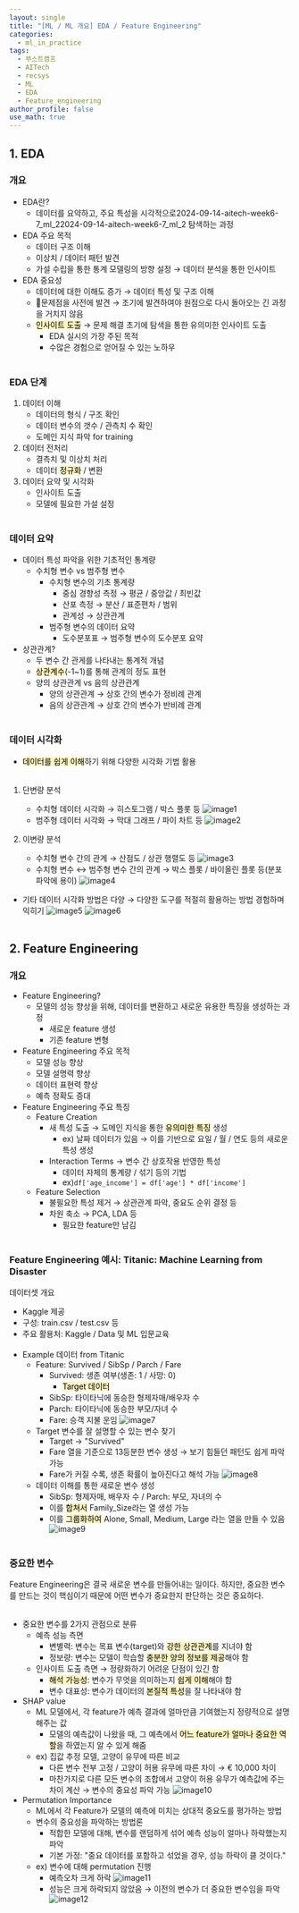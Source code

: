 ```yaml
---
layout: single
title: "[ML / ML 개요] EDA / Feature Engineering"
categories:
  - ml_in_practice
tags:
  - 부스트캠프
  - AITech
  - recsys
  - ML
  - EDA
  - Feature_engineering
author_profile: false
use_math: true
---
```

## 1. EDA
### 개요
- EDA란?
	- 데이터를 요약하고, 주요 특성을 시각적으로2024-09-14-aitech-week6-7_ml_22024-09-14-aitech-week6-7_ml_2 탐색하는 과정
- EDA 주요 목적
	- 데이터 구조 이해
	- 이상치 / 데이터 패턴 발견
	- 가설 수립을 통한 통계 모델링의 방향 설정 → 데이터 분석을 통한 인사이트
- EDA 중요성
	- 데이터에 대한 이해도 증가 → 데이터 특성 및 구조 이해
	- 문제점을 사전에 발견 → 조기에 발견하여야 원점으로 다시 돌아오는 긴 과정을 거치지 않음
	- <mark style="background: #FFF3A3A6;">인사이트 도출</mark> → 문제 해결 초기에 탐색을 통한 유의미한 인사이트 도출
		- EDA 실시의 가장 주된 목적
		- 수많은 경험으로 얻어질 수 있는 노하우<br><br>

### EDA 단계
1. 데이터 이해
	- 데이터의 형식 / 구조 확인
	- 데이터 변수의 갯수 / 관측치 수 확인
	- 도메인 지식 파악 for training
2. 데이터 전처리
	- 결측치 및 이상치 처리
	- 데이터 <mark style="background: #FFF3A3A6;">정규화</mark> / 변환
3. 데이터 요약 및 시각화
	- 인사이트 도출
	- 모델에 필요한 가설 설정<br><br>

### 데이터 요약
- 데이터 특성 파악을 위한 기초적인 통계량
	- 수치형 변수 vs 범주형 변수
		- 수치형 변수의 기초 통계량
			- 중심 경향성 측정 → 평균 / 중앙값 / 최빈값
			- 산포 측정 → 분산 / 표준편차 / 범위
			- 관계성 → 상관관계
		- 범주형 변수의 데이터 요약
			- 도수분포표 → 범주형 변수의 도수분포 요약
- 상관관계?
	- 두 변수 간 관게를 나타내는 통계적 개념
	- <mark style="background: #FFF3A3A6;">상관계수</mark>(-1~1)를 통해 관계의 정도 표현
	- 양의 상관관계 vs 음의 상관관계
		- 양의 상관관계 → 상호 간의 변수가 정비례 관계
		- 음의 상관관계 → 상호 간의 변수가 반비례 관계<br><br>

### 데이터 시각화
- <mark style="background: #FFF3A3A6;">데이터를 쉽게 이해</mark>하기 위해 다양한 시각화 기법 활용<br><br>
1. 단변량 분석
	- 수치형 데이터 시각화 → 히스토그램 / 박스 플롯 등
		![image1](../../images/2024-09-14-aitech-week6-7_ml_2/image1.png)
	- 범주형 데이터 시각화 → 막대 그래프 / 파이 차트 등
		![image2](../../images/2024-09-14-aitech-week6-7_ml_2/image2.png)
		
2. 이변량 분석
	- 수치형 변수 간의 관계 → 산점도 / 상관 행렬도 등
		![image3](../../images/2024-09-14-aitech-week6-7_ml_2/image3.png)
	- 수치형 변수 ↔ 범주형 변수 간의 관계 → 박스 플롯 / 바이올린 플롯 등(분포 파악에 용이)
		![image4](../../images/2024-09-14-aitech-week6-7_ml_2/image4.png)
		
- 기타 데이터 시각화 방법은 다양 → 다양한 도구를 적절히 활용하는 방법 경험하며 익히기
	![image5](../../images/2024-09-14-aitech-week6-7_ml_2/image5.png)
	![image6](../../images/2024-09-14-aitech-week6-7_ml_2/image6.png)<br><br>

## 2. Feature Engineering
### 개요
- Feature Engineering?
	- 모델의 성능 향상을 위해, 데이터를 변환하고 새로운 유용한 특징을 생성하는 과정
		- 새로운 feature 생성
		- 기존 feature 변형
- Feature Engineering 주요 목적
	- 모델 성능 향상
	- 모델 설명력 향상
	- 데이터 표현력 향상
	- 예측 정확도 증대
- Feature Engineering 주요 특징
	- Feature Creation
		- 새 특성 도출 → 도메인 지식을 통한 <mark style="background: #FFF3A3A6;">유의미한 특징</mark> 생성
			- ex) 날짜 데이터가 있음 → 이를 기반으로 요일 / 월 / 연도 등의 새로운 특성 생성
		- Interaction Terms → 변수 간 상호작용 반영한 특성
			- 데이터 자체의 통계량 / 섞기 등의 기법
			- ex)`df['age_income'] = df['age'] * df['income']`
	- Feature Selection
		- 불필요한 특성 제거 → 상관관계 파악, 중요도 순위 결정 등
		- 차원 축소 → PCA, LDA 등
			- 필요한 feature만 남김<br><br>

### Feature Engineering 예시: Titanic: Machine Learning from Disaster
데이터셋 개요
- Kaggle 제공
- 구성: train.csv / test.csv 등
- 주요 활용처: Kaggle / Data 및 ML 입문교육<br><br>
- Example 데이터 from Titanic
	- Feature: Survived / SibSp / Parch / Fare
		- Survived: 생존 여부(생존: 1 / 사망: 0)
			- <mark style="background: #FFF3A3A6;">Target 데이터</mark>
		- SibSp: 타이타닉에 동승한 형제자매/배우자 수
		- Parch: 타이타닉에 동승한 부모/자녀 수
		- Fare: 승객 지불 운임
		![image7](../../images/2024-09-14-aitech-week6-7_ml_2/image7.png)
	- Target 변수를 잘 설명할 수 있는 변수 찾기
		- Target → "Survived"
		- Fare 열을 기준으로 13등분한 변수 생성 → 보기 힘들던 패턴도 쉽게 파악 가능
		- Fare가 커질 수록, 생존 확률이 높아진다고 해석 가능
		![image8](../../images/2024-09-14-aitech-week6-7_ml_2/image8.png)
	- 데이터 이해를 통한 새로운 변수 생성
		- SibSp: 형제자매, 배우자 수 / Parch: 부모, 자녀의 수
		- 이를 <mark style="background: #FFF3A3A6;">합쳐서</mark> Family_Size라는 열 생성 가능
		- 이를 <mark style="background: #FFF3A3A6;">그룹화하여</mark> Alone, Small, Medium, Large 라는 열을 만들 수 있음
		![image9](../../images/2024-09-14-aitech-week6-7_ml_2/image9.png)<br><br>

### 중요한 변수
Feature Engineering은 결국 새로운 변수를 만들어내는 일이다. 하지만, 중요한 변수를 만드는 것이 핵심이기 때문에 어떤 변수가 중요한지 판단하는 것은 중요하다.<br><br>
- 중요한 변수를 2가지 관점으로 분류
	- 예측 성능 측면
		- 변별력: 변수는 목표 변수(target)와 <mark style="background: #FFF3A3A6;">강한 상관관계</mark>를 지녀야 함
		- 정보량: 변수는 모델이 학습할 <mark style="background: #FFF3A3A6;">충분한 양의 정보를 제공</mark>해야 함
	- 인사이트 도출 측면 → 정량화하기 어려운 단점이 있긴 함
		- <mark style="background: #FFF3A3A6;">해석 가능성</mark>: 변수가 무엇을 의미하는지 <mark style="background: #FFF3A3A6;">쉽게 이해</mark>해야 함
		- 변수 대표성: 변수가 데이터의 <mark style="background: #FFF3A3A6;">본질적 특성</mark>을 잘 나타내야 함
- SHAP value
	- ML 모델에서, 각 feature가 예측 결과에 얼마만큼 기여했는지 정량적으로 설명해주는 값
		- 모델의 예측값이 나왔을 때, 그 예측에서 <mark style="background: #FFF3A3A6;">어느 feature가 얼마나 중요한 역할</mark>을 하였는지 알 수 있게 해줌
	- ex) 집값 추정 모델, 고양이 유무에 따른 비교
		- 다른 변수 전부 고정 / 고양이 허용 유무에 따른 차이 → € 10,000 차이
		- 마찬가지로 다른 모든 변수의 조합에서 고양이 허용 유무가 예측값에 주는 차이 계산 → 변수의 중요성 파악 가능
			![image10](../../images/2024-09-14-aitech-week6-7_ml_2/image10.png)
- Permutation Importance
	- ML에서 각 Feature가 모델의 예측에 미치는 상대적 중요도를 평가하는 방법
	- 변수의 중요성을 파악하는 방법론
		- 적합한 모델에 대해, 변수를 랜덤하게 섞어 예측 성능이 얼마나 하락했는지 파악
		- 기본 가정: "중요 데이터를 포함하고 섞었을 경우, 성능 하락이 클 것이다."
	- ex) 변수에 대해 permutation 진행
		- 예측오차 크게 하락
		![image11](../../images/2024-09-14-aitech-week6-7_ml_2/image11.png)
		- 성능은 크게 하락되지 않았음 → 이전의 변수가 더 중요한 변수임을 파악
		![image12](../../images/2024-09-14-aitech-week6-7_ml_2/image12.png)<br><br>


